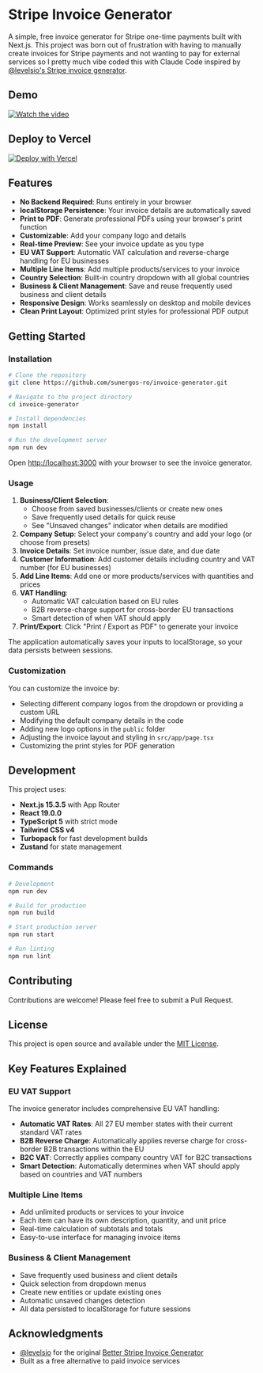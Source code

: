 # Stripe Invoice Generator

A simple, free invoice generator for Stripe one-time payments built with Next.js. This project was born out of frustration with having to manually create invoices for Stripe payments and not wanting to pay for external services so I pretty much vibe coded this with Claude Code inspired by [@levelsio's Stripe invoice generator](https://gist.github.com/levelsio/b30721cc99166223fcf3dd590d6d0454).

## Demo

[![Watch the video](https://img.youtube.com/vi/Hwarc6oYa-o/0.jpg)](https://youtu.be/Hwarc6oYa-o)

## Deploy to Vercel

[![Deploy with Vercel](https://vercel.com/button)](https://vercel.com/new/clone?repository-url=https://github.com/sunergos-ro/invoice-generator)

## Features

- **No Backend Required**: Runs entirely in your browser
- **localStorage Persistence**: Your invoice details are automatically saved
- **Print to PDF**: Generate professional PDFs using your browser's print function
- **Customizable**: Add your company logo and details
- **Real-time Preview**: See your invoice update as you type
- **EU VAT Support**: Automatic VAT calculation and reverse-charge handling for EU businesses
- **Multiple Line Items**: Add multiple products/services to your invoice
- **Country Selection**: Built-in country dropdown with all global countries
- **Business & Client Management**: Save and reuse frequently used business and client details
- **Responsive Design**: Works seamlessly on desktop and mobile devices
- **Clean Print Layout**: Optimized print styles for professional PDF output

## Getting Started

### Installation

```bash
# Clone the repository
git clone https://github.com/sunergos-ro/invoice-generator.git

# Navigate to the project directory
cd invoice-generator

# Install dependencies
npm install

# Run the development server
npm run dev
```

Open [http://localhost:3000](http://localhost:3000) with your browser to see the invoice generator.

### Usage

1. **Business/Client Selection**: 
   - Choose from saved businesses/clients or create new ones
   - Save frequently used details for quick reuse
   - See "Unsaved changes" indicator when details are modified
2. **Company Setup**: Select your company's country and add your logo (or choose from presets)
3. **Invoice Details**: Set invoice number, issue date, and due date
4. **Customer Information**: Add customer details including country and VAT number (for EU businesses)
5. **Add Line Items**: Add one or more products/services with quantities and prices
6. **VAT Handling**: 
   - Automatic VAT calculation based on EU rules
   - B2B reverse-charge support for cross-border EU transactions
   - Smart detection of when VAT should apply
7. **Print/Export**: Click "Print / Export as PDF" to generate your invoice

The application automatically saves your inputs to localStorage, so your data persists between sessions.

### Customization

You can customize the invoice by:
- Selecting different company logos from the dropdown or providing a custom URL
- Modifying the default company details in the code
- Adding new logo options in the `public` folder
- Adjusting the invoice layout and styling in `src/app/page.tsx`
- Customizing the print styles for PDF generation

## Development

This project uses:
- **Next.js 15.3.5** with App Router
- **React 19.0.0**
- **TypeScript 5** with strict mode
- **Tailwind CSS v4**
- **Turbopack** for fast development builds
- **Zustand** for state management

### Commands

```bash
# Development
npm run dev

# Build for production
npm run build

# Start production server
npm run start

# Run linting
npm run lint
```

## Contributing

Contributions are welcome! Please feel free to submit a Pull Request.

## License

This project is open source and available under the [MIT License](LICENSE).

## Key Features Explained

### EU VAT Support
The invoice generator includes comprehensive EU VAT handling:
- **Automatic VAT Rates**: All 27 EU member states with their current standard VAT rates
- **B2B Reverse Charge**: Automatically applies reverse charge for cross-border B2B transactions within the EU
- **B2C VAT**: Correctly applies company country VAT for B2C transactions
- **Smart Detection**: Automatically determines when VAT should apply based on countries and VAT numbers

### Multiple Line Items
- Add unlimited products or services to your invoice
- Each item can have its own description, quantity, and unit price
- Real-time calculation of subtotals and totals
- Easy-to-use interface for managing invoice items

### Business & Client Management
- Save frequently used business and client details
- Quick selection from dropdown menus
- Create new entities or update existing ones
- Automatic unsaved changes detection
- All data persisted to localStorage for future sessions

## Acknowledgments

- [@levelsio](https://twitter.com/levelsio) for the original [Better Stripe Invoice Generator](https://gist.github.com/levelsio/b30721cc99166223fcf3dd590d6d0454)
- Built as a free alternative to paid invoice services
